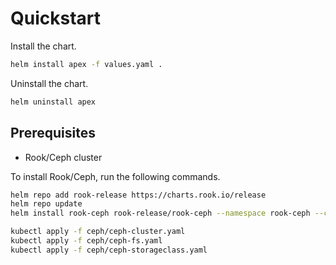 # Quickstart

Install the chart.

```bash
helm install apex -f values.yaml .
```

Uninstall the chart.

```bash
helm uninstall apex
```

## Prerequisites

- Rook/Ceph cluster

To install Rook/Ceph, run the following commands.

```bash
helm repo add rook-release https://charts.rook.io/release
helm repo update
helm install rook-ceph rook-release/rook-ceph --namespace rook-ceph --create-namespace

kubectl apply -f ceph/ceph-cluster.yaml
kubectl apply -f ceph/ceph-fs.yaml
kubectl apply -f ceph/ceph-storageclass.yaml
```
